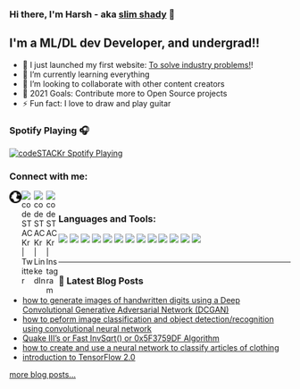 ### Hi there, I'm Harsh - aka [slim shady][website] 👋



## I'm a ML/DL dev Developer, and undergrad!!

- 🔭 I just launched my first website: [To solve industry problems!][let's discuss]!
- 🌱 I’m currently learning everything 
- 👯 I’m looking to collaborate with other content creators
- 🥅 2021 Goals: Contribute more to Open Source projects
- ⚡ Fun fact: I love to draw and play guitar 

### Spotify Playing 🎧

[<img src="https://now-playing-codestackr.vercel.app/api/spotify-playing" alt="codeSTACKr Spotify Playing" width="350" />](https://open.spotify.com/user/swyqyimdc12jajde4vpwd2x1b)

### Connect with me:

[<img align="left" alt="codeSTACKr.com" width="22px" src="https://raw.githubusercontent.com/iconic/open-iconic/master/svg/globe.svg" />][website]
[<img align="left" alt="codeSTACKr | Twitter" width="22px" src="https://cdn.jsdelivr.net/npm/simple-icons@v3/icons/twitter.svg" />][twitter]
[<img align="left" alt="codeSTACKr | LinkedIn" width="22px" src="https://cdn.jsdelivr.net/npm/simple-icons@v3/icons/linkedin.svg" />][linkedin]
[<img align="left" alt="codeSTACKr | Instagram" width="22px" src="https://cdn.jsdelivr.net/npm/simple-icons@v3/icons/instagram.svg" />][instagram]

<br />

### Languages and Tools: 

<img src="https://img.shields.io/badge/Python-14354C?style=for-the-badge&logo=python&logoColor=white"> <img src="https://img.shields.io/badge/JavaScript-F7DF1E?style=for-the-badge&logo=javascript&logoColor=black">  <img src="https://img.shields.io/badge/Dart-0175C2?style=for-the-badge&logo=dart&logoColor=white">  <img src="https://img.shields.io/badge/Node.js-43853D?style=for-the-badge&logo=node.js&logoColor=white">  <img src="https://img.shields.io/badge/Express.js-404D59?style=for-the-badge"> <img src="https://img.shields.io/badge/Spring-6DB33F?style=for-the-badge&logo=spring&logoColor=white"> <img src="https://img.shields.io/badge/Flask-000000?style=for-the-badge&logo=flask&logoColor=white"> <img src="https://img.shields.io/badge/Flutter-02569B?style=for-the-badge&logo=flutter&logoColor=white"> <img src="https://img.shields.io/badge/MongoDB-4EA94B?style=for-the-badge&logo=mongodb&logoColor=white"> <img src="https://img.shields.io/badge/PostgreSQL-316192?style=for-the-badge&logo=postgresql&logoColor=white"> <img src="	https://img.shields.io/badge/MySQL-00000F?style=for-the-badge&logo=mysql&logoColor=white"> <img src="https://img.shields.io/badge/Android-3DDC84?style=for-the-badge&logo=android&logoColor=white"> <img src="https://img.shields.io/badge/iOS-000000?style=for-the-badge&logo=ios&logoColor=white"> 
<br />
<br />

---
### 📕 Latest Blog Posts

<!-- BLOG-POST-LIST:START -->
- [how to generate images of handwritten digits using a Deep Convolutional Generative Adversarial Network (DCGAN)](https://medium.com/geekculture/introduction-to-deep-convolutional-gans-using-tensorflow-and-keras-3af58f5b2696)
- [ how to peform image classification and object detection/recognition using convolutional neural network](https://medium.com/geekculture/introduction-to-convolutional-neural-network-with-tensorflow-and-keras-cb52cdc66eaf)
- [Quake III’s or Fast InvSqrt() or 0x5F3759DF Algorithm](https://whoisslimshady.medium.com/quake-iiis-or-fast-invsqrt-or-0x5f3759df-algorithm-47e6bf5bfa35)
- [ how to create and use a neural network to classify articles of clothing](https://medium.com/geekculture/introduction-to-neural-networks-4decf5e749a9)
- [introduction to TensorFlow 2.0](https://whoisslimshady.medium.com/introduction-to-tensorflow-2-0-a4d277b89168)
<!-- BLOG-POST-LIST:END -->

 [more blog posts...](https://whoisslimshady.medium.com/)


[website]: https://flywithai.codes
[let's discuss]: https://flywithai.codes
[twitter]: https://twitter.com/whoisslimshady
[instagram]: https://www.instagram.com/whoisslimshady/
[linkedin]: https://www.linkedin.com/in/harsh-verma-2406251b8/
